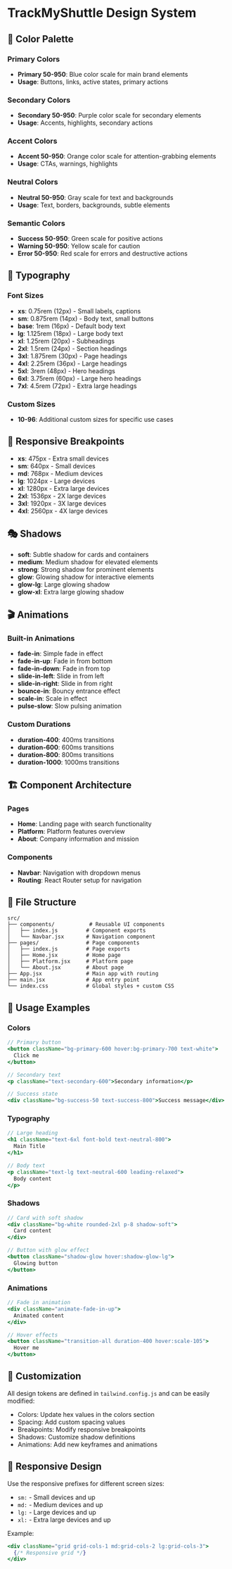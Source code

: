 # TrackMyShuttle Design System

## 🎨 Color Palette

### Primary Colors
- **Primary 50-950**: Blue color scale for main brand elements
- **Usage**: Buttons, links, active states, primary actions

### Secondary Colors
- **Secondary 50-950**: Purple color scale for secondary elements
- **Usage**: Accents, highlights, secondary actions

### Accent Colors
- **Accent 50-950**: Orange color scale for attention-grabbing elements
- **Usage**: CTAs, warnings, highlights

### Neutral Colors
- **Neutral 50-950**: Gray scale for text and backgrounds
- **Usage**: Text, borders, backgrounds, subtle elements

### Semantic Colors
- **Success 50-950**: Green scale for positive actions
- **Warning 50-950**: Yellow scale for caution
- **Error 50-950**: Red scale for errors and destructive actions

## 📏 Typography

### Font Sizes
- **xs**: 0.75rem (12px) - Small labels, captions
- **sm**: 0.875rem (14px) - Body text, small buttons
- **base**: 1rem (16px) - Default body text
- **lg**: 1.125rem (18px) - Large body text
- **xl**: 1.25rem (20px) - Subheadings
- **2xl**: 1.5rem (24px) - Section headings
- **3xl**: 1.875rem (30px) - Page headings
- **4xl**: 2.25rem (36px) - Large headings
- **5xl**: 3rem (48px) - Hero headings
- **6xl**: 3.75rem (60px) - Large hero headings
- **7xl**: 4.5rem (72px) - Extra large headings

### Custom Sizes
- **10-96**: Additional custom sizes for specific use cases

## 📱 Responsive Breakpoints

- **xs**: 475px - Extra small devices
- **sm**: 640px - Small devices
- **md**: 768px - Medium devices
- **lg**: 1024px - Large devices
- **xl**: 1280px - Extra large devices
- **2xl**: 1536px - 2X large devices
- **3xl**: 1920px - 3X large devices
- **4xl**: 2560px - 4X large devices

## 🎭 Shadows

- **soft**: Subtle shadow for cards and containers
- **medium**: Medium shadow for elevated elements
- **strong**: Strong shadow for prominent elements
- **glow**: Glowing shadow for interactive elements
- **glow-lg**: Large glowing shadow
- **glow-xl**: Extra large glowing shadow

## 🎬 Animations

### Built-in Animations
- **fade-in**: Simple fade in effect
- **fade-in-up**: Fade in from bottom
- **fade-in-down**: Fade in from top
- **slide-in-left**: Slide in from left
- **slide-in-right**: Slide in from right
- **bounce-in**: Bouncy entrance effect
- **scale-in**: Scale in effect
- **pulse-slow**: Slow pulsing animation

### Custom Durations
- **duration-400**: 400ms transitions
- **duration-600**: 600ms transitions
- **duration-800**: 800ms transitions
- **duration-1000**: 1000ms transitions

## 🏗️ Component Architecture

### Pages
- **Home**: Landing page with search functionality
- **Platform**: Platform features overview
- **About**: Company information and mission

### Components
- **Navbar**: Navigation with dropdown menus
- **Routing**: React Router setup for navigation

## 📁 File Structure

```
src/
├── components/           # Reusable UI components
│   ├── index.js         # Component exports
│   └── Navbar.jsx       # Navigation component
├── pages/               # Page components
│   ├── index.js         # Page exports
│   ├── Home.jsx         # Home page
│   ├── Platform.jsx     # Platform page
│   └── About.jsx        # About page
├── App.jsx              # Main app with routing
├── main.jsx             # App entry point
└── index.css            # Global styles + custom CSS
```

## 🚀 Usage Examples

### Colors
```jsx
// Primary button
<button className="bg-primary-600 hover:bg-primary-700 text-white">
  Click me
</button>

// Secondary text
<p className="text-secondary-600">Secondary information</p>

// Success state
<div className="bg-success-50 text-success-800">Success message</div>
```

### Typography
```jsx
// Large heading
<h1 className="text-6xl font-bold text-neutral-800">
  Main Title
</h1>

// Body text
<p className="text-lg text-neutral-600 leading-relaxed">
  Body content
</p>
```

### Shadows
```jsx
// Card with soft shadow
<div className="bg-white rounded-2xl p-8 shadow-soft">
  Card content
</div>

// Button with glow effect
<button className="shadow-glow hover:shadow-glow-lg">
  Glowing button
</button>
```

### Animations
```jsx
// Fade in animation
<div className="animate-fade-in-up">
  Animated content
</div>

// Hover effects
<button className="transition-all duration-400 hover:scale-105">
  Hover me
</button>
```

## 🔧 Customization

All design tokens are defined in `tailwind.config.js` and can be easily modified:
- Colors: Update hex values in the colors section
- Spacing: Add custom spacing values
- Breakpoints: Modify responsive breakpoints
- Shadows: Customize shadow definitions
- Animations: Add new keyframes and animations

## 📱 Responsive Design

Use the responsive prefixes for different screen sizes:
- `sm:` - Small devices and up
- `md:` - Medium devices and up
- `lg:` - Large devices and up
- `xl:` - Extra large devices and up

Example:
```jsx
<div className="grid grid-cols-1 md:grid-cols-2 lg:grid-cols-3">
  {/* Responsive grid */}
</div>
```
